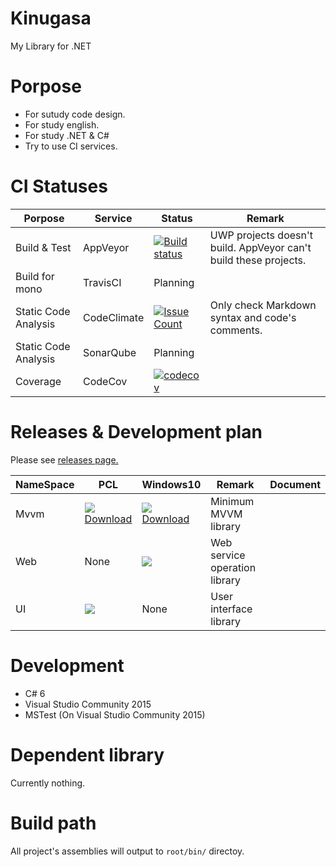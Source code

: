 # Kinugasa 

My Library for .NET

# Porpose
* For sutudy code design.
* For study english.
* For study .NET & C#
* Try to use CI services.

# CI Statuses

|Porpose|Service|Status|Remark|
|---|---|---|---|
|Build & Test|AppVeyor|[![Build status](https://ci.appveyor.com/api/projects/status/mk3thjjapkd1u444/branch/master?svg=true)](https://ci.appveyor.com/project/YoshinoriN/kinugasa)|UWP projects doesn't build. AppVeyor can't build these projects.|
|Build for mono|TravisCI|Planning||
|Static Code Analysis|CodeClimate|[![Issue Count](https://codeclimate.com/github/YoshinoriN/Kinugasa/badges/issue_count.svg)](https://codeclimate.com/github/YoshinoriN/Kinugasa)|Only check Markdown syntax and code's comments.|
|Static Code Analysis|SonarQube|Planning||
|Coverage|CodeCov|[![codecov](https://codecov.io/gh/YoshinoriN/Kinugasa/branch/master/graph/badge.svg)](https://codecov.io/gh/YoshinoriN/Kinugasa)||

# Releases & Development plan 

Please see [releases page.](https://github.com/YoshinoriN/Kinugasa/releases)

|NameSpace|PCL|Windows10|Remark|Document|
|---|---|---|---|---|
|Mvvm|![](https://img.shields.io/badge/release-v1.1.0-blue.svg) <br> [Download](https://github.com/YoshinoriN/Kinugasa/releases/tag/Kinugasa.Mvvm.v1.1.0)|![](https://img.shields.io/badge/release-v1.1.0-blue.svg) <br> [Download](https://github.com/YoshinoriN/Kinugasa/releases/tag/Kinugasa.Mvvm.v1.1.0)|Minimum MVVM library||
|Web|None|![](https://img.shields.io/badge/Canditate-v1.0.0-yellow.svg) |Web service operation library||
|UI|![](https://img.shields.io/badge/Canditate-v1.0.0-yellow.svg)|None|User interface library||

# Development
* C# 6
* Visual Studio Community 2015
* MSTest (On Visual Studio Community 2015)

# Dependent library
Currently nothing.

# Build path
All project's assemblies will output to `root/bin/` directoy.
